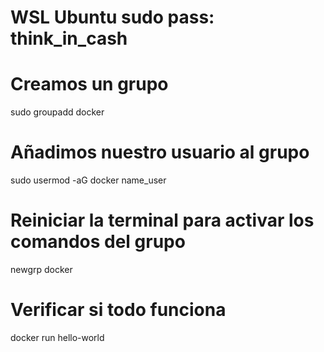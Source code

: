 # WSL Ubuntu sudo pass: think_in_cash

# Creamos un grupo
sudo groupadd docker
# Añadimos nuestro usuario al grupo
sudo usermod -aG docker name_user

# Reiniciar la terminal para activar los comandos del grupo
newgrp docker

# Verificar si todo funciona
docker run hello-world
